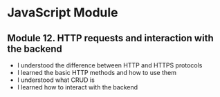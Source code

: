  <h1>JavaScript Module</h1>

 <h2>Module 12. HTTP requests and interaction with the backend</h2>
 
<ul>
    <li>I understood the difference between HTTP and HTTPS protocols</li>
    <li>I learned the basic HTTP methods and how to use them</li>
    <li>I understood what CRUD is</li>
    <li>I learned how to interact with the backend</li>
</ul>
